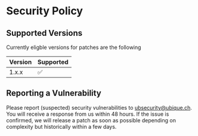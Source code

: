 # Security Policy

## Supported Versions

Currently eligble versions for patches are the following

| Version | Supported          |
| ------- | ------------------ |
| 1.x.x   | :white_check_mark: |


## Reporting a Vulnerability
Please report (suspected) security vulnerabilities to ubsecurity@ubique.ch. You will receive a response from us within 48 hours. If the issue is confirmed, we will release a patch as soon as possible depending on complexity but historically within a few days.
